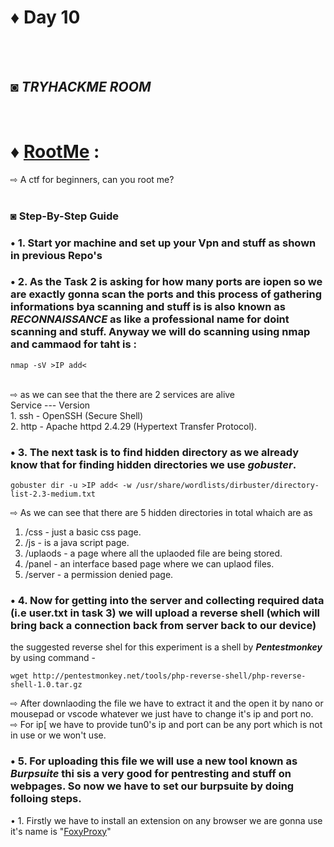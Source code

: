 # ♦ Day 10
</br>
</br>

## ◙ ***TRYHACKME ROOM***
 </br>
 
# ♦ [RootMe](https://tryhackme.com/r/room/rrootme) : 
   ⇨ A ctf for beginners, can you root me? 
   </br>
   </br>
### ◙ Step-By-Step Guide 



### • 1. Start yor machine and set up your Vpn and stuff as shown in previous Repo's

### • 2. As the Task 2 is asking for how many ports are iopen so we are exactly gonna scan the ports and this process of gathering informations bya scanning and stuff is is also known as ***RECONNAISSANCE*** as like a professional name for doint scanning and stuff. Anyway we will do scanning using nmap and cammaod for taht is :
    nmap -sV >IP add<
</br>
⇨ as we can see that the there are 2 services are alive </br>
     Service --- Version </br>
  1.  ssh    - OpenSSH               (Secure Shell) </br>
  2.  http   - Apache httpd 2.4.29   (Hypertext Transfer Protocol).</br>


### • 3. The next task is to find hidden directory as we already know that for finding hidden directories we use ***gobuster***.
    gobuster dir -u >IP add< -w /usr/share/wordlists/dirbuster/directory-list-2.3-medium.txt

⇨ As we can see that there are 5 hidden directories in total whaich are as
1. /css -  just a basic css page.
2. /js  -  is a java script page.
3. /uplaods  -  a page where all the uplaoded file are being stored.
4. /panel  -  an interface based page where we can uplaod files.
5. /server  -  a permission denied page.

### • 4. Now for getting into the server and collecting required data (i.e user.txt in task 3) we will upload a reverse shell (which will bring back a connection back from server back to our device)
the suggested reverse shel for this experiment is a shell by ***Pentestmonkey*** by using command -

    wget http://pentestmonkey.net/tools/php-reverse-shell/php-reverse-shell-1.0.tar.gz
⇨ After downlaoding the file we have to extract it and the open it by nano or mousepad or vscode whatever we just have to change it's ip and port no.</br>
⇨ For ip[ we have to provide tun0's ip and port can be any port which is not in use or we won't use.
### • 5. For uploading this file we will use a new tool known as ***Burpsuite*** thi sis a very good for pentresting and stuff on webpages. So now we have to set our burpsuite by doing folloing steps.
  • 1. Firstly we have to install an extension on any browser we are gonna use it's name is "[FoxyProxy](https://addons.mozilla.org/en-US/firefox/addon/foxyproxy-standard/)"
